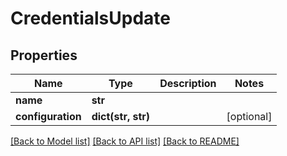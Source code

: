 # CredentialsUpdate

## Properties
Name | Type | Description | Notes
------------ | ------------- | ------------- | -------------
**name** | **str** |  | 
**configuration** | **dict(str, str)** |  | [optional] 

[[Back to Model list]](../README.md#documentation-for-models) [[Back to API list]](../README.md#documentation-for-api-endpoints) [[Back to README]](../README.md)


